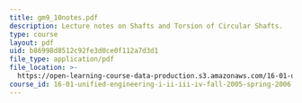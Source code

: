 ```yaml
---
title: gm9_10notes.pdf
description: Lecture notes on Shafts and Torsion of Circular Shafts.
type: course
layout: pdf
uid: b86998d8512c92fe3d0ce0f112a7d3d1
file_type: application/pdf
file_location: >-
  https://open-learning-course-data-production.s3.amazonaws.com/16-01-unified-engineering-i-ii-iii-iv-fall-2005-spring-2006/b86998d8512c92fe3d0ce0f112a7d3d1_gm9_10notes.pdf
course_id: 16-01-unified-engineering-i-ii-iii-iv-fall-2005-spring-2006
---
```

